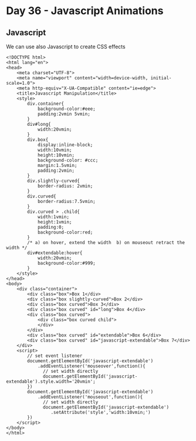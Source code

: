 # Day 36 - Javascript Animations

## Javascript

We can use also Javascript to create CSS effects

    <!DOCTYPE html>
    <html lang="en">
    <head>
        <meta charset="UTF-8">
        <meta name="viewport" content="width=device-width, initial-scale=1.0">
        <meta http-equiv="X-UA-Compatible" content="ie=edge">
        <title>Javascript Manipulation</title>
        <style>
            div.container{
                background-color:#eee;
                padding:2vmin 5vmin;
            }
            div#long{
                width:20vmin;
            }
            div.box{
                display:inline-block;
                width:10vmin;
                height:10vmin;
                background-color: #ccc;
                margin:1.5vmin;
                padding:2vmin;
            }
            div.slightly-curved{
                border-radius: 2vmin;
            }
            div.curved{
                border-radius:7.5vmin;
            }
            div.curved > .child{
                width:1vmin;
                height:1vmin;
                padding:0;
                background-color:red;
            }
            /* a) on hover, extend the width  b) on mouseout retract the width */
            div#extendable:hover{
                width:20vmin;
                background-color:#999;
            }
        </style>
    </head>
    <body>
        <div class="container">
            <div class="box">Box 1</div>
            <div class="box slightly-curved">Box 2</div>
            <div class="box curved">Box 3</div>
            <div class="box curved" id="long">Box 4</div>
            <div class="box curved">
                <div class="box curved child">
                </div>
            </div>
            <div class="box curved" id="extendable">Box 6</div>
            <div class="box curved" id="javascript-extendable">Box 7</div>
        </div>
        <script>
            // set event listener
            document.getElementById('javascript-extendable')
                .addEventListener('mouseover',function(){
                  // set width directly
                  document.getElementById('javascript-extendable').style.width='20vmin';
            })
            document.getElementById('javascript-extendable')
                .addEventListener('mouseout',function(){
                  // set width directly
                  document.getElementById('javascript-extendable')
                     .setAttribute('style','width:10vmin;')
            })
        </script>
    </body>
    </html>